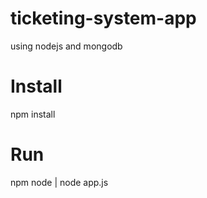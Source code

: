 # ticketing-system-app
using nodejs and mongodb 

# Install
npm install

# Run
npm node | node app.js

